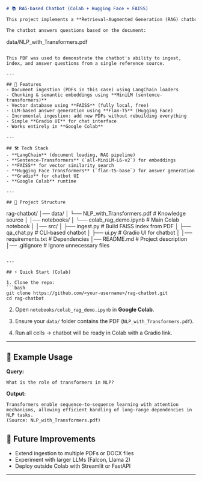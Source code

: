 ```markdown
# 📚 RAG-based Chatbot (Colab + Hugging Face + FAISS)

This project implements a **Retrieval-Augmented Generation (RAG) chatbot** using **LangChain, Hugging Face models, FAISS, and Google Colab** — **completely free** (no OpenAI API key required).

The chatbot answers questions based on the document:
```

data/NLP_with_Transformers.pdf

```

This PDF was used to demonstrate the chatbot's ability to ingest, index, and answer questions from a single reference source.

---

## 🚀 Features
- Document ingestion (PDFs in this case) using LangChain loaders  
- Chunking & semantic embeddings using **MiniLM (sentence-transformers)**  
- Vector database using **FAISS** (fully local, free)  
- LLM-based answer generation using **Flan-T5** (Hugging Face)  
- Incremental ingestion: add new PDFs without rebuilding everything  
- Simple **Gradio UI** for chat interface  
- Works entirely in **Google Colab**  

---

## 🛠️ Tech Stack
- **LangChain** (document loading, RAG pipeline)  
- **Sentence-Transformers** (`all-MiniLM-L6-v2`) for embeddings  
- **FAISS** for vector similarity search  
- **Hugging Face Transformers** (`flan-t5-base`) for answer generation  
- **Gradio** for chatbot UI  
- **Google Colab** runtime  

---

## 📂 Project Structure
```

rag-chatbot/
│── data/
│   └── NLP_with_Transformers.pdf   # Knowledge source
│
│── notebooks/
│   └── colab_rag_demo.ipynb        # Main Colab notebook
│
│── src/
│   ├── ingest.py                   # Build FAISS index from PDF
│   ├── qa_chat.py                  # CLI-based chatbot
│   ├── ui.py                       # Gradio UI for chatbot
│
│── requirements.txt                # Dependencies
│── README.md                       # Project description
│── .gitignore                      # Ignore unnecessary files

````

---

## ⚡ Quick Start (Colab)

1. Clone the repo:
```bash
git clone https://github.com/<your-username>/rag-chatbot.git
cd rag-chatbot
````

2. Open `notebooks/colab_rag_demo.ipynb` in **Google Colab**.

3. Ensure your `data/` folder contains the PDF (`NLP_with_Transformers.pdf`).

4. Run all cells → chatbot will be ready in Colab with a Gradio link.

---

## 🧪 Example Usage

**Query:**

```
What is the role of transformers in NLP?
```

**Output:**

```
Transformers enable sequence-to-sequence learning with attention mechanisms, allowing efficient handling of long-range dependencies in NLP tasks.
(Source: NLP_with_Transformers.pdf)
```


## 🔮 Future Improvements

* Extend ingestion to multiple PDFs or DOCX files
* Experiment with larger LLMs (Falcon, Llama 2)
* Deploy outside Colab with Streamlit or FastAPI

---
